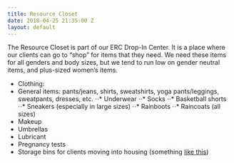 ```yaml
---
title: Resource Closet
date: 2018-04-25 21:35:00 Z
layout: default
---
```


The Resource Closet is part of our ERC Drop-In Center. It is a place where our clients can go to “shop” for items that they need. We need these items for all genders and body sizes, but we tend to run low on gender neutral items, and plus-sized women’s items. 

* Clothing:
* General items: pants/jeans, shirts, sweatshirts, yoga pants/leggings, sweatpants, dresses, etc.
⋅⋅* Underwear
⋅⋅* Socks
⋅⋅* Basketball shorts
⋅⋅* Sneakers (especially in large sizes)
⋅⋅* Rainboots 
⋅⋅* Raincoats (all sizes)
* Makeup
* Umbrellas
* Lubricant
* Pregnancy tests
* Storage bins for clients moving into housing (something [like this](https://smile.amazon.com/dp/B00CQGTGZQ/ref=sxr_zg_dy_3?https://smile.amazon.com/dp/B00CQGTGZQ/ref=sxr_zg_dy_3?pf_rd_m=ATVPDKIKX0DER&pf_rd_p=3525596382&pd_rd_wg=A4AFj&pf_rd_r=1ABZ7RQ5EPVEGW8Q1F2Z&pf_rd_s=desktop-rhs-carousels&pf_rd_t=301&pd_rd_i=B00CQGTGZQ&pd_rd_w=4qqXS&pf_rd_i=plastic+bin&pd_rd_r=f387f444-7973-4829-ab81-5bbc034e0a4a&ie=UTF8&qid=1524596686&sr=3)) 

